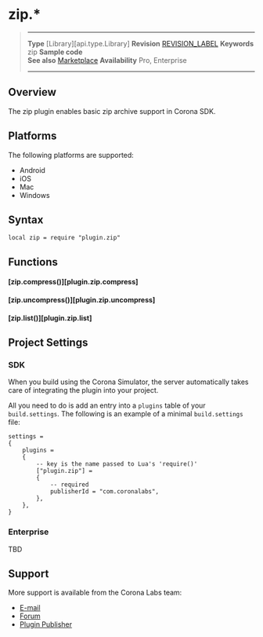 # zip.*

> --------------------- ------------------------------------------------------------------------------------------
> __Type__              [Library][api.type.Library]
> __Revision__          [REVISION_LABEL](REVISION_URL)
> __Keywords__          zip
> __Sample code__       
> __See also__          [Marketplace](http://www.coronalabs.com/store/plugin)
> __Availability__      Pro, Enterprise
> --------------------- ------------------------------------------------------------------------------------------

## Overview

The zip plugin enables basic zip archive support in Corona SDK.

## Platforms

The following platforms are supported:

* Android
* iOS
* Mac
* Windows

## Syntax

	local zip = require "plugin.zip"


## Functions

#### [zip.compress()][plugin.zip.compress]

#### [zip.uncompress()][plugin.zip.uncompress]

#### [zip.list()][plugin.zip.list]


## Project Settings

### SDK

When you build using the Corona Simulator, the server automatically takes care of integrating the plugin into your project. 

All you need to do is add an entry into a `plugins` table of your `build.settings`. The following is an example of a minimal `build.settings` file:

``````
settings =
{
	plugins =
	{
		-- key is the name passed to Lua's 'require()'
		["plugin.zip"] =
		{
			-- required
			publisherId = "com.coronalabs",
		},
	},		
}
``````

### Enterprise

TBD

## Support

More support is available from the Corona Labs team:

* [E-mail](mailto://sean@Pcoronalabs.com)
* [Forum](http://forum.coronalabs.com/plugin/zip)
* [Plugin Publisher](http://www.coronalabs.com)


